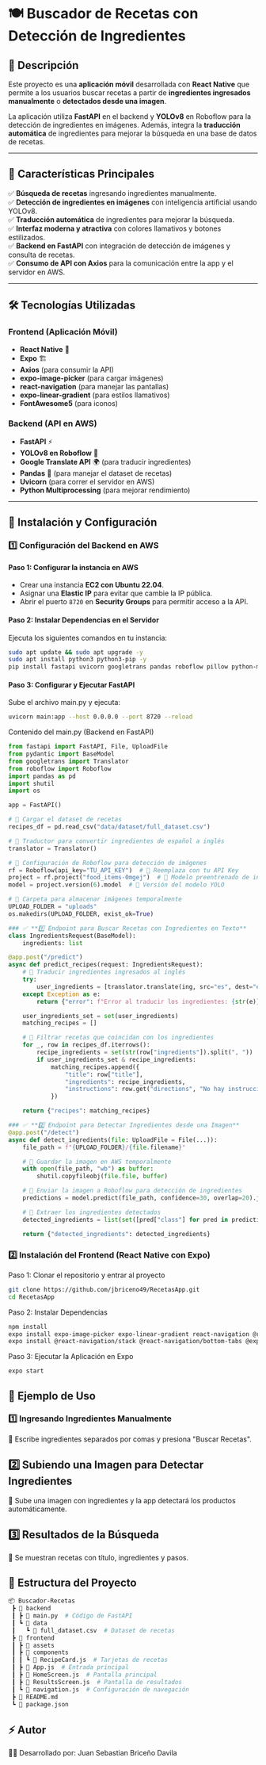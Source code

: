 # 🍽️ Buscador de Recetas con Detección de Ingredientes  

## 📌 Descripción  

Este proyecto es una **aplicación móvil** desarrollada con **React Native** que permite a los usuarios buscar recetas a partir de **ingredientes ingresados manualmente** o **detectados desde una imagen**.  

La aplicación utiliza **FastAPI** en el backend y **YOLOv8** en Roboflow para la detección de ingredientes en imágenes. Además, integra la **traducción automática** de ingredientes para mejorar la búsqueda en una base de datos de recetas.  

---

## 🎯 **Características Principales**  

✅ **Búsqueda de recetas** ingresando ingredientes manualmente.  
✅ **Detección de ingredientes en imágenes** con inteligencia artificial usando YOLOv8.  
✅ **Traducción automática** de ingredientes para mejorar la búsqueda.  
✅ **Interfaz moderna y atractiva** con colores llamativos y botones estilizados.  
✅ **Backend en FastAPI** con integración de detección de imágenes y consulta de recetas.  
✅ **Consumo de API con Axios** para la comunicación entre la app y el servidor en AWS.  

---

## 🛠️ **Tecnologías Utilizadas**  

### **Frontend (Aplicación Móvil)**  
- **React Native** 📱  
- **Expo** 🏗️  
- **Axios** (para consumir la API)  
- **expo-image-picker** (para cargar imágenes)  
- **react-navigation** (para manejar las pantallas)  
- **expo-linear-gradient** (para estilos llamativos)  
- **FontAwesome5** (para iconos)  

### **Backend (API en AWS)**  
- **FastAPI** ⚡  
- **YOLOv8 en Roboflow** 🤖  
- **Google Translate API** 🌍 (para traducir ingredientes)  
- **Pandas** 🐼 (para manejar el dataset de recetas)  
- **Uvicorn** (para correr el servidor en AWS)  
- **Python Multiprocessing** (para mejorar rendimiento)  

---

## 🚀 **Instalación y Configuración**  

### **1️⃣ Configuración del Backend en AWS**  
#### **Paso 1: Configurar la instancia en AWS**
- Crear una instancia **EC2 con Ubuntu 22.04**.  
- Asignar una **Elastic IP** para evitar que cambie la IP pública.  
- Abrir el puerto `8720` en **Security Groups** para permitir acceso a la API.  

#### **Paso 2: Instalar Dependencias en el Servidor**  
Ejecuta los siguientes comandos en tu instancia:  
```bash
sudo apt update && sudo apt upgrade -y
sudo apt install python3 python3-pip -y
pip install fastapi uvicorn googletrans pandas roboflow pillow python-multipart
```

#### **Paso 3: Configurar y Ejecutar FastAPI**
Sube el archivo main.py y ejecuta:
``` bash
uvicorn main:app --host 0.0.0.0 --port 8720 --reload
```
Contenido del main.py (Backend en FastAPI)

``` python
from fastapi import FastAPI, File, UploadFile
from pydantic import BaseModel
from googletrans import Translator
from roboflow import Roboflow
import pandas as pd
import shutil
import os

app = FastAPI()

# 📌 Cargar el dataset de recetas
recipes_df = pd.read_csv("data/dataset/full_dataset.csv")

# 📌 Traductor para convertir ingredientes de español a inglés
translator = Translator()

# 📌 Configuración de Roboflow para detección de imágenes
rf = Roboflow(api_key="TU_API_KEY")  # 🔹 Reemplaza con tu API Key
project = rf.project("food_items-0mgej")  # 🔹 Modelo preentrenado de ingredientes
model = project.version(6).model  # 🔹 Versión del modelo YOLO

# 📂 Carpeta para almacenar imágenes temporalmente
UPLOAD_FOLDER = "uploads"
os.makedirs(UPLOAD_FOLDER, exist_ok=True)

### ✅ **1️⃣ Endpoint para Buscar Recetas con Ingredientes en Texto**
class IngredientsRequest(BaseModel):
    ingredients: list

@app.post("/predict")
async def predict_recipes(request: IngredientsRequest):
    # 📌 Traducir ingredientes ingresados al inglés
    try:
        user_ingredients = [translator.translate(ing, src="es", dest="en").text.lower() for ing in request.ingredients]
    except Exception as e:
        return {"error": f"Error al traducir los ingredientes: {str(e)}"}

    user_ingredients_set = set(user_ingredients)
    matching_recipes = []

    # 📌 Filtrar recetas que coincidan con los ingredientes
    for _, row in recipes_df.iterrows():
        recipe_ingredients = set(str(row["ingredients"]).split(", "))
        if user_ingredients_set & recipe_ingredients:
            matching_recipes.append({
                "title": row["title"],
                "ingredients": recipe_ingredients,
                "instructions": row.get("directions", "No hay instrucciones disponibles")
            })

    return {"recipes": matching_recipes}

### ✅ **2️⃣ Endpoint para Detectar Ingredientes desde una Imagen**
@app.post("/detect")
async def detect_ingredients(file: UploadFile = File(...)):
    file_path = f"{UPLOAD_FOLDER}/{file.filename}"

    # 📌 Guardar la imagen en AWS temporalmente
    with open(file_path, "wb") as buffer:
        shutil.copyfileobj(file.file, buffer)

    # 📌 Enviar la imagen a Roboflow para detección de ingredientes
    predictions = model.predict(file_path, confidence=30, overlap=20).json()

    # 📌 Extraer los ingredientes detectados
    detected_ingredients = list(set([pred["class"] for pred in predictions["predictions"]]))

    return {"detected_ingredients": detected_ingredients}
```
### **2️⃣ Instalación del Frontend (React Native con Expo)**
Paso 1: Clonar el repositorio y entrar al proyecto
``` bash
git clone https://github.com/jbriceno49/RecetasApp.git
cd RecetasApp
```
Paso 2: Instalar Dependencias
``` bash
npm install
expo install expo-image-picker expo-linear-gradient react-navigation @react-navigation/native
expo install @react-navigation/stack @react-navigation/bottom-tabs @expo/vector-icons axios
```
Paso 3: Ejecutar la Aplicación en Expo
``` bash
expo start
```
## 📸 Ejemplo de Uso
### 1️⃣ Ingresando Ingredientes Manualmente
🔹 Escribe ingredientes separados por comas y presiona "Buscar Recetas".

## 2️⃣ Subiendo una Imagen para Detectar Ingredientes
🔹 Sube una imagen con ingredientes y la app detectará los productos automáticamente.

## 3️⃣ Resultados de la Búsqueda
🔹 Se muestran recetas con título, ingredientes y pasos.

## 📁 Estructura del Proyecto
``` bash
📦 Buscador-Recetas
 ┣ 📂 backend  
 ┃ ┣ 📜 main.py  # Código de FastAPI  
 ┃ ┗ 📂 data  
 ┃   ┗ 📜 full_dataset.csv  # Dataset de recetas  
 ┣ 📂 frontend  
 ┃ ┣ 📂 assets  
 ┃ ┣ 📂 components  
 ┃ ┃ ┗ 📜 RecipeCard.js  # Tarjetas de recetas  
 ┃ ┣ 📜 App.js  # Entrada principal  
 ┃ ┣ 📜 HomeScreen.js  # Pantalla principal  
 ┃ ┣ 📜 ResultsScreen.js  # Pantalla de resultados  
 ┃ ┗ 📜 navigation.js  # Configuración de navegación  
 ┣ 📜 README.md  
 ┗ 📜 package.json 
```
## ⚡ Autor
👨‍💻 Desarrollado por: Juan Sebastian Briceño Davila
